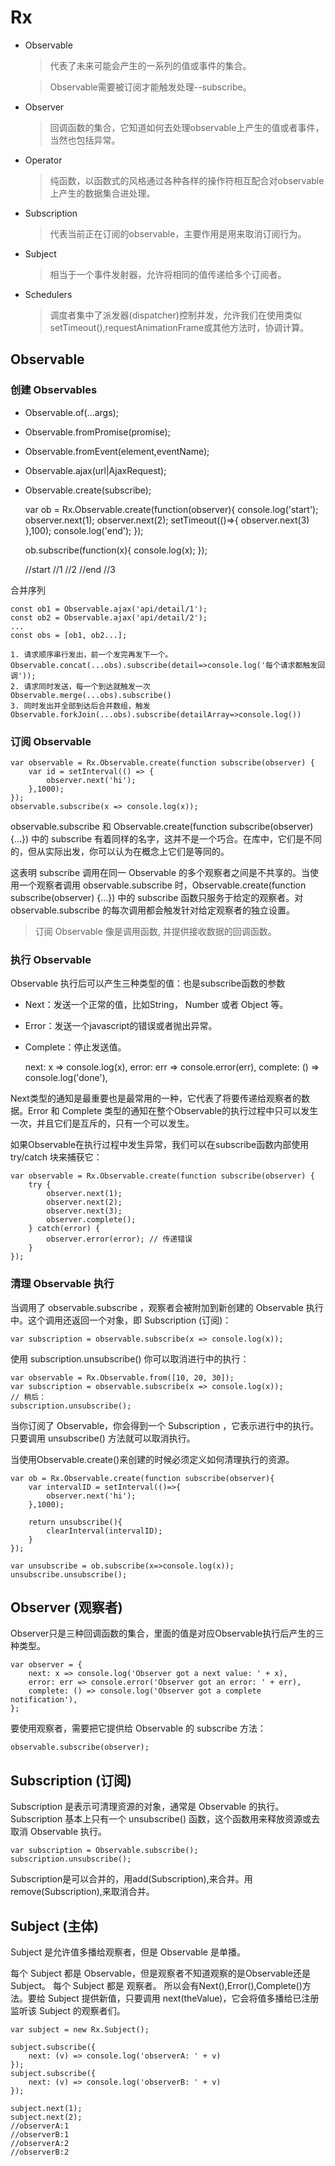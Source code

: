# Rx

- Observable
   >代表了未来可能会产生的一系列的值或事件的集合。

   >Observable需要被订阅才能触发处理--subscribe。

- Observer
    > 回调函数的集合，它知道如何去处理observable上产生的值或者事件，当然也包括异常。

- Operator
    > 纯函数，以函数式的风格通过各种各样的操作符相互配合对observable上产生的数据集合进处理。

- Subscription
    >代表当前正在订阅的observable，主要作用是用来取消订阅行为。

- Subject
    >相当于一个事件发射器，允许将相同的值传递给多个订阅者。

- Schedulers
    >调度者集中了派发器(dispatcher)控制并发，允许我们在使用类似setTimeout(),requestAnimationFrame或其他方法时，协调计算。

## Observable

### 创建 Observables

- Observable.of(...args);
- Observable.fromPromise(promise);
- Observable.fromEvent(element,eventName);
- Observable.ajax(url|AjaxRequest);
- Observable.create(subscribe);

    var ob = Rx.Observable.create(function(observer){
        console.log('start');
        observer.next(1);
        observer.next(2);
        setTimeout(()=>{
            observer.next(3)
        },100);
        console.log('end');
    });

    ob.subscribe(function(x){
        console.log(x);
    });

    //start
    //1
    //2
    //end
    //3

合并序列

    const ob1 = Observable.ajax('api/detail/1');
    const ob2 = Observable.ajax('api/detail/2');
    ...
    const obs = [ob1, ob2...];

    1. 请求顺序串行发出，前一个发完再发下一个。
    Observable.concat(...obs).subscribe(detail=>console.log('每个请求都触发回调'));
    2. 请求同时发送，每一个到达就触发一次
    Observable.merge(...obs).subscribe()
    3. 同时发出并全部到达后合并数组，触发
    Observable.forkJoin(...obs).subscribe(detailArray=>console.log())

### 订阅 Observable

    var observable = Rx.Observable.create(function subscribe(observer) {
        var id = setInterval(() => {
            observer.next('hi');
        },1000);
    });
    observable.subscribe(x => console.log(x));

observable.subscribe 和 Observable.create(function subscribe(observer) {...}) 中的 subscribe 有着同样的名字，这并不是一个巧合。在库中，它们是不同的，但从实际出发，你可以认为在概念上它们是等同的。

这表明 subscribe 调用在同一 Observable 的多个观察者之间是不共享的。当使用一个观察者调用 observable.subscribe 时，Observable.create(function subscribe(observer) {...}) 中的 subscribe 函数只服务于给定的观察者。对 observable.subscribe 的每次调用都会触发针对给定观察者的独立设置。

> 订阅 Observable 像是调用函数, 并提供接收数据的回调函数。

### 执行 Observable

Observable 执行后可以产生三种类型的值：也是subscribe函数的参数

- Next：发送一个正常的值，比如String， Number 或者 Object 等。
- Error：发送一个javascript的错误或者抛出异常。
- Complete：停止发送值。

    next: x => console.log(x),
    error: err => console.error(err),
    complete: () => console.log('done'),

Next类型的通知是最重要也是最常用的一种，它代表了将要传递给观察者的数据。Error 和 Complete 类型的通知在整个Observable的执行过程中只可以发生一次，并且它们是互斥的，只有一个可以发生。

如果Observable在执行过程中发生异常，我们可以在subscribe函数内部使用 try/catch 块来捕获它：

    var observable = Rx.Observable.create(function subscribe(observer) {
        try {
            observer.next(1);
            observer.next(2);
            observer.next(3);
            observer.complete();
        } catch(error) {
            observer.error(error); // 传递错误
        }
    });

### 清理 Observable 执行

当调用了 observable.subscribe ，观察者会被附加到新创建的 Observable 执行中。这个调用还返回一个对象，即 Subscription (订阅)：

    var subscription = observable.subscribe(x => console.log(x));

使用 subscription.unsubscribe() 你可以取消进行中的执行：

    var observable = Rx.Observable.from([10, 20, 30]);
    var subscription = observable.subscribe(x => console.log(x));
    // 稍后：
    subscription.unsubscribe();

当你订阅了 Observable，你会得到一个 Subscription ，它表示进行中的执行。只要调用 unsubscribe() 方法就可以取消执行。

当使用Observable.create()来创建的时候必须定义如何清理执行的资源。

    var ob = Rx.Observable.create(function subscribe(observer){
        var intervalID = setInterval(()=>{
            observer.next('hi');
        },1000);

        return unsubscribe(){
            clearInterval(intervalID);
        }
    });

    var unsubscribe = ob.subscribe(x=>console.log(x));
    unsubscribe.unsubscribe();

## Observer (观察者)

Observer只是三种回调函数的集合，里面的值是对应Observable执行后产生的三种类型。

    var observer = {
        next: x => console.log('Observer got a next value: ' + x),
        error: err => console.error('Observer got an error: ' + err),
        complete: () => console.log('Observer got a complete notification'),
    };

要使用观察者，需要把它提供给 Observable 的 subscribe 方法：

    observable.subscribe(observer);

## Subscription (订阅)

 Subscription 是表示可清理资源的对象，通常是 Observable 的执行。
 Subscription 基本上只有一个 unsubscribe() 函数，这个函数用来释放资源或去取消 Observable 执行。

    var subscription = Observable.subscribe();
    subscription.unsubscribe();

Subscription是可以合并的，用add(Subscription),来合并。用remove(Subscription),来取消合并。

## Subject (主体)

Subject 是允许值多播给观察者，但是 Observable 是单播。

每个 Subject 都是 Observable，但是观察者不知道观察的是Observable还是Subject。
每个 Subject 都是 观察者。 所以会有Next(),Error(),Complete()方法。要给 Subject 提供新值，只要调用 next(theValue)，它会将值多播给已注册监听该 Subject 的观察者们。

    var subject = new Rx.Subject();

    subject.subscribe({
        next: (v) => console.log('observerA: ' + v)
    });
    subject.subscribe({
        next: (v) => console.log('observerB: ' + v)
    });

    subject.next(1);
    subject.next(2);
    //observerA:1
    //observerB:1
    //observerA:2
    //observerB:2
